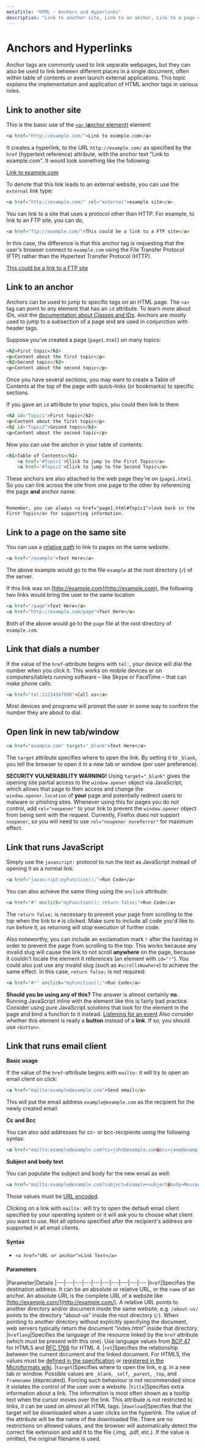 ```yaml
---
metaTitle: "HTML - Anchors and Hyperlinks"
description: "Link to another site, Link to an anchor, Link to a page on the same site, Link that dials a number, Open link in new tab/window, Link that runs JavaScript, Link that runs email client"
---
```


# Anchors and Hyperlinks


Anchor tags are commonly used to link separate webpages, but they can also be used to link between different places in a single document, often within table of contents or even launch external applications. This topic explains the implementation and application of HTML anchor tags in various roles.



## Link to another site


This is the basic use of the [`<a>` (**a**nchor element)](https://developer.mozilla.org/en-US/docs/Web/HTML/Element/a) element:

```html
<a href="http://example.com/">Link to example.com</a>

```

It creates a hyperlink, to the URL `http://example.com/` as specified by the `href` (hypertext reference) attribute, with the anchor text "Link to example.com". It would look something like the following:

> 
[Link to example.com](http://example.com)


To denote that this link leads to an external website, you can use the `external` link type:

```html
<a href="http://example.com/" rel="external">example site</a>

```

You can link to a site that uses a protocol other than HTTP. For example, to link to an FTP site, you can do,

```html
<a href="ftp://example.com/">This could be a link to a FTP site</a>

```

In this case, the difference is that this anchor tag is requesting that the user's browser connect to `example.com` using the File Transfer Protocol (FTP) rather than the Hypertext Transfer Protocol (HTTP).

[This could be a link to a FTP site](ftp://example.com/)



## Link to an anchor


Anchors can be used to jump to specific tags on an HTML page. The `<a>` tag can point to any element that has an `id` attribute. To learn more about IDs, visit the [documentation about Classes and IDs](http://stackoverflow.com/documentation/html/586/classes-and-ids). Anchors are mostly used to jump to a subsection of a page and are used in conjunction with header tags.

Suppose you've created a page (`page1.html`) on many topics:

```html
<h2>First topic</h2>
<p>Content about the first topic</p>
<h2>Second topic</h2>
<p>Content about the second topic</p>

```

Once you have several sections, you may want to create a Table of Contents at the top of the page with quick-links (or bookmarks) to specific sections.

If you gave an `id` attribute to your topics, you could then link to them

```html
<h2 id="Topic1">First topic</h2>
<p>Content about the first topic</p>
<h2 id="Topic2">Second topic</h2>
<p>Content about the second topic</p>

```

Now you can use the anchor in your table of contents:

```html
<h1>Table of Contents</h1>
    <a href='#Topic1'>Click to jump to the First Topic</a>
    <a href='#Topic2'>Click to jump to the Second Topic</a>

```

These anchors are also attached to the web page they're on (`page1.html`). So you can link across the site from one page to the other by referencing the page **and** anchor name.

```

Remember, you can always <a href="page1.html#Topic1">look back in the First Topic</a> for supporting information.

```



## Link to a page on the same site


You can use a [relative path](https://en.wikipedia.org/wiki/Path_(computing)#Absolute_and_relative_paths) to link to pages on the same website.

```html
<a href="/example">Text Here</a>

```

The above example would go to the file `example` at the root directory (`/`) of the server.

If this link was on [http://example.com](http://example.com), the following two links would bring the user to the same location

```html
<a href="/page">Text Here</a>
<a href="http://example.com/page">Text Here</a>

```

Both of the above would go to the `page` file at the root directory of `example.com`.



## Link that dials a number


If the value of the `href`-attribute begins with `tel:`, your device will dial the number when you click it. This works on mobile devices or on computers/tablets running software – like Skype or FaceTime – that can make phone calls.

```html
<a href="tel:11234567890">Call us</a>

```

Most devices and programs will prompt the user in some way to confirm the number they are about to dial.



## Open link in new tab/window


```html
<a href="example.com" target="_blank">Text Here</a>

```

The `target` attribute specifies where to open the link. By setting it to `_blank`, you tell the browser to open it in a new tab or window (per user preference).

> 
**SECURITY VULNERABILITY WARNING!**
Using `target="_blank"` gives the opening site partial access to the `window.opener` object via JavaScript, which allows that page to then access and change the `window.opener.location` of **your** page and potentially redirect users to malware or phishing sites.
Whenever using this for pages you do not control, add `rel="noopener"` to your link to prevent the `window.opener` object from being sent with the request.
Currently, Firefox does not support `noopener`, so you will need to use `rel="noopener noreferrer"` for maximum effect.




## Link that runs JavaScript


Simply use the `javascript:` protocol to run the text as JavaScript instead of opening it as a normal link:

```html
<a href="javascript:myFunction();">Run Code</a>

```

You can also achieve the same thing using the `onclick` attribute:

```html
<a href="#" onclick="myFunction(); return false;">Run Code</a>

```

The `return false;` is necessary to prevent your page from scrolling to the top when the link to `#` is clicked. Make sure to include all code you'd like to run before it, as returning will stop execution of further code.

Also noteworthy, you can include an exclamation mark `!` after the hashtag in order to prevent the page from scrolling to the top. This works because any invalid slug will cause the link to not scroll **anywhere** on the page, because it couldn't locate the element it references (an element with `id="!"`). You could also just use any invalid slug (such as `#scrollsNowhere`) to achieve the same effect. In this case, `return false;` is not required:

```html
<a href="#!" onclick="myFunction();">Run Code</a>

```

> 
**Should you be using any of this?**
The answer is almost certainly ****no****. Running JavaScript inline with the element like this is fairly bad practice. Consider using pure JavaScript solutions that look for the element in the page and bind a function to it instead. [Listening for an event](http://stackoverflow.com/documentation/javascript/287/events/1033/listening-for-an-event#t=201607251441027234985)
Also consider whether this element is really a **button** instead of a **link**. If so, you should use `<button>`.




## Link that runs email client


**Basic usage**

If the value of the `href`-attribute begins with `mailto:` it will try to open an email client on click:

```html
<a href="mailto:example@example.com">Send email</a>

```

This will put the email address `example@example.com` as the recipient for the newly created email.

**Cc and Bcc**

You can also add addresses for cc- or bcc-recipients using the following syntax:

```html
<a href="mailto:example@example.com?cc=john@example.com&bcc=jane@example.com">Send email</a>

```

**Subject and body text**

You can populate the subject and body for the new email as well:

```html
<a href="mailto:example@example.com?subject=Example+subject&body=Message+text">Send email</a>

```

Those values must be [URL encoded](https://en.wikipedia.org/wiki/Percent-encoding).

Clicking on a link with `mailto:` will try to open the default email client specified by your operating system or it will ask you to choose what client you want to use. Not all options specified after the recipient's address are supported in all email clients.



#### Syntax


- `<a href="URL or anchor">Link Text</a>`



#### Parameters


|Parameter|Details
|---|---|---|---|---|---|---|---|---|---
|`href`|Specifies the destination address. It can be an absolute or relative URL, or the `name` of an anchor. An absolute URL is the complete URL of a website like [http://example.com/](http://example.com/). A relative URL points to another directory and/or document inside the same website, e.g. `/about-us/` points to the directory “about-us” inside the root directory (`/`). When pointing to another directory without explicitly specifying the document, web servers typically return the document “index.html” inside that directory.
|`hreflang`|Specifies the language of the resource linked by the `href` attribute (which must be present with this one). Use language values from [BCP 47](http://www.ietf.org/rfc/bcp/bcp47.txt) for HTML5 and [RFC 1766](http://www.ietf.org/rfc/rfc1766.txt) for HTML 4.
|`rel`|Specifies the relationship between the current document and the linked document. For HTML5, the values must be [defined in the specification](https://www.w3.org/TR/2014/REC-html5-20141028/links.html#linkTypes) or [registered in the Microformats wiki](http://microformats.org/wiki/existing-rel-values#HTML5_link_type_extensions).
|`target`|Specifies where to open the link, e.g. in a new tab or window. Possible values are `_blank`, `_self`, `_parent`, `_top`, and `framename` (deprecated). Forcing such behaviour is not recommended since it violates the control of the user over a website.
|`title`|Specifies extra information about a link. The information is most often shown as a tooltip text when the cursor moves over the link. This attribute is not restricted to links, it can be used on almost all HTML tags.
|`download`|Specifies that the target will be downloaded when a user clicks on the hyperlink. The value of the attribute will be the name of the downloaded file. There are no restrictions on allowed values, and the browser will automatically detect the correct file extension and add it to the file (.img, .pdf, etc.). If the value is omitted, the original filename is used.

